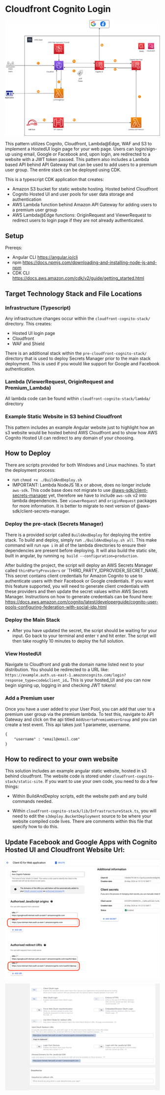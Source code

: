 # Cloudfront Cognito Login

![ArchitectureDiagram](./diagram.png)

This pattern utilizes Cognito, Cloudfront, Lambda@Edge, WAF and S3 to implement a HostedUI login page for your web page. Users can login/sign-up using email, Google or Facebook and, upon login, are redirected to a website with a JWT token passed. This pattern also includes a Lambda based API behind API Gateway that can be used to add users to a premium user group. The entire stack can be deployed using CDK.

This is a typescript CDK application that creates:

- Amazon S3 bucket for static website hosting. Hosted behind Cloudfront
- Cognito Hosted UI and user pools for user data storage and authentication
- AWS Lambda function behind Amazon API Gateway for adding users to a premium user group
- AWS Lambda@Edge functions: OriginRequest and ViewerRequest to redirect users to login page if they are not already authenticated.

## Setup

Prereqs:

- Angular CLI https://angular.io/cli
- npm https://docs.npmjs.com/downloading-and-installing-node-js-and-npm
- CDK CLI https://docs.aws.amazon.com/cdk/v2/guide/getting_started.html

## Target Technology Stack and File Locations

### Infrastructure (Typescript)

Any infrastructure changes occur within the `cloudfront-cognito-stack/` directory. This creates:

- Hosted UI login page
- Cloudfront
- WAF and Shield

There is an additional stack within the `pre-cloudfront-cognito-stack/` directory that is used to deploy Secrets Manager prior to the main stack deployment. This is used if you would like support for Google and Facebook authentication.

### Lambda (ViewerRequest, OriginRequest and Premium_Lambda)

All lambda code can be found within `cloudfront-cognito-stack/lambda/` directory

### Example Static Website in S3 behind Cloudfront

This pattern includes an example Angular website just to highlight how an s3 website would be hosted behind AWS Cloudfront and to show how AWS Cognito Hosted UI can redirect to any domain of your choosing.

## How to Deploy

There are scripts provided for both Windows and Linux machines. To start the deployment process:

- run `chmod +x ./BuildAndDeploy.sh`
- IMPORTANT: Lambda NodeJS 18.x or above, does no longer include `aws-sdk`. This code base does not migrate to use [@aws-sdk/client-secrets-manager](https://docs.aws.amazon.com/AWSJavaScriptSDK/v3/latest/client/secrets-manager/command/GetSecretValueCommand/) yet, therefore we have to include `aws-sdk` v2 into lambda dependencies. See `viewerRequest` and `originRequest` packages for more information. It is better to migrate to next version of @aws-sdk/client-secrets-manager.

### Deploy the pre-stack (Secrets Manager)

There is a provided script called `BuildAndDeploy` for deploying the entire stack. To build and deploy, simply run `./BuildAndDeploy.sh all`. This make command will run `npm i` in all of the lambda directories to ensure their dependencies are present before deploying. It will also build the static site, built in angular, by running `ng build --configuration=production`.

After building the project, the script will deploy an AWS Secrets Manager called `thirdPartyProviders` or `THIRD_PARTY_IDPROVIDER_SECRET_NAME. This secret contains client credentials for Amazon Cognito to use to authenticate users with their Facebook or Google credentials. If you want this feature supported, you will need to generate client credentials with these providers and then update the secret values within AWS Secrets Manager. Instructions on how to generate credentials can be found here: https://docs.aws.amazon.com/cognito/latest/developerguide/cognito-user-pools-configuring-federation-with-social-idp.html

### Deploy the Main Stack

- After you have updated the secret, the script should be waiting for your input. Go back to your terminal and enter `Y` and hit enter. The script will then take roughly 10 minutes to deploy the full solution.

### View HostedUI

Navigate to Cloudfront and grab the domain name listed next to your distribution. You should be redirected to a URL like: `https://example.auth.us-east-1.amazoncognito.com/login?response_type=code&client_id…` This is your hosted_UI and you can now begin signing up, logging in and checking JWT tokens!

### Add a Premium user

Once you have a user added to your User Pool, you can add that user to a premium user group via the premium lambda. To test this, navigate to API Gateway and click on the api titled `AddUsertoPremiumUserGroup` and you can create a test event. This api takes just 1 parameter, username.

```
{
    "username" : "email@email.com"
}
```

## How to redirect to your own website

This solution includes an example angular static website, hosted in s3 behind cloudfront. The website code is stored under `cloudfront-cognito-stack/static-site`. If you want to use your own code, you need to do a few things:

- Within BuildAndDeploy scripts, edit the website path and any build commands needed.

- Within `cloudfront-cognito-stack/lib/InfrastructureStack.ts`, you will need to edit the `s3deploy.BucketDeployment` source to be where your website compiled code lives. There are comments within this file that specify how to do this.

## Update Facebook and Google Apps with Cognito Hosted UI and Cloudfront Website Url:

![GoogleApp](./google-app.png)

![FacebookApp](./facebook-app.png)
